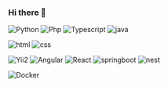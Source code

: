 ### Hi there 👋

![Python](https://img.shields.io/badge/python-55ffff?style=flat&logo=python&logoColor=125454)
![Php](https://img.shields.io/badge/php-ff008c?style=flat&logo=php&logoColor=f3c7df)
![Typescript](https://img.shields.io/badge/typescript-9eff66?style=flat&logo=typescript&logoColor=427723)
![java](https://img.shields.io/badge/java-1445ad?style=flat&logo=java&logoColor=8092b9)

![html](https://img.shields.io/badge/html-eb1313?style=flat&logo=html5&logoColor=d4a9a9)
![css](https://img.shields.io/badge/css-ffee00?style=flat&logo=css3&logoColor=875d10)

![Yii2](https://img.shields.io/badge/yii2-yii-ff78bb?style=flat&logo=data:img/yii/png&labelColor=000000)
![Angular](https://img.shields.io/badge/angular-910d97?style=flat&logo=angular&logoColor=f780fd)
![React](https://img.shields.io/badge/angular-910d97?style=flat&logo=angular&logoColor=f780fd)
![springboot](https://img.shields.io/badge/springboot-fd7b00?style=flat&logo=springboot&logoColor=502700)
![nest](https://img.shields.io/badge/nestjs-bdbdc0?style=flat&logo=nestjs&logoColor=1d2352)

![Docker](https://img.shields.io/badge/docker-b9b2fc?style=flat&logo=docker&logoColor=130d4d)



<!--
**vicsenedesse/vicsenedesse** is a ✨ _special_ ✨ repository because its `README.md` (this file) appears on your GitHub profile.

Here are some ideas to get you started:

- 🔭 I’m currently working on ...
- 🌱 I’m currently learning ...
- 👯 I’m looking to collaborate on ...
- 🤔 I’m looking for help with ...
- 💬 Ask me about ...
- 📫 How to reach me: ...
- 😄 Pronouns: ...
- ⚡ Fun fact: ...
-->
